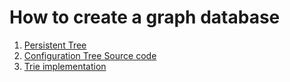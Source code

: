 # How to create a graph database

1. [Persistent Tree](http://eden.tuxee.net/org/tree)
2. [Configuration Tree Source code](https://github.com/fjolliton/ConfigurationTree)
3. [Trie implementation](https://github.com/skeeto/trie)
